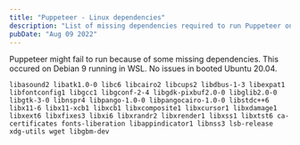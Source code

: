 ```yaml
---
title: "Puppeteer - Linux dependencies"
description: "List of missing dependencies required to run Puppeteer on Linux"
pubDate: "Aug 09 2022"
---
```


Puppeteer might fail to run because of some missing dependencies.
This occured on Debian 9 running in WSL. No issues in booted Ubuntu 20.04.

`libasound2 libatk1.0-0 libc6 libcairo2 libcups2 libdbus-1-3 libexpat1 libfontconfig1
 libgcc1 libgconf-2-4 libgdk-pixbuf2.0-0 libglib2.0-0 libgtk-3-0 libnspr4 libpango-1.0-0
 libpangocairo-1.0-0 libstdc++6 libx11-6 libx11-xcb1 libxcb1 libxcomposite1 libxcursor1
 libxdamage1 libxext6 libxfixes3 libxi6 libxrandr2 libxrender1 libxss1 libxtst6
 ca-certificates fonts-liberation libappindicator1 libnss3 lsb-release xdg-utils
 wget libgbm-dev`
